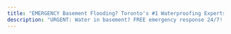 ```yaml
---
title: "EMERGENCY Basement Flooding? Toronto's #1 Waterproofing Experts Since 2014"
description: "URGENT: Water in basement? FREE emergency response 24/7! Toronto's most trusted waterproofing - 10+ years warranty, $3,400 rebates, 0% financing. Call (437) 545-0067 NOW!"
---
```

